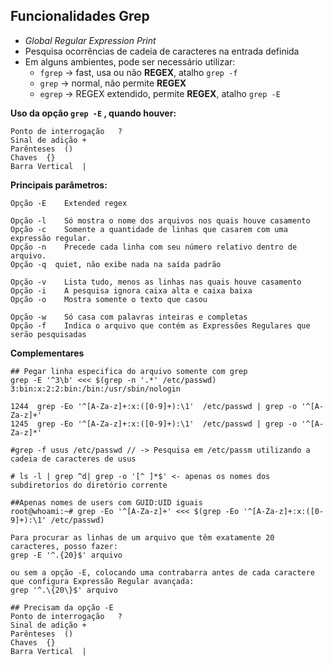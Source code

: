 ## Funcionalidades Grep

* *Global Regular Expression Print*
* Pesquisa ocorrências de cadeia de caracteres na entrada definida
* Em alguns ambientes, pode ser necessário utilizar:
   * `fgrep` -> fast, usa ou não **REGEX**, atalho `grep -f`
   * `grep`  -> normal, não permite **REGEX**
   * `egrep` -> REGEX extendido, permite **REGEX**, atalho `grep -E`

**Uso da opção `grep -E` , quando houver:**

```
Ponto de interrogação	?
Sinal de adição	+
Parênteses	()
Chaves	{}
Barra Vertical	|
``` 
**Principais parâmetros:**

```
Opção -E	Extended regex

Opção -l	Só mostra o nome dos arquivos nos quais houve casamento
Opção -c	Somente a quantidade de linhas que casarem com uma expressão regular.
Opção -n	Precede cada linha com seu número relativo dentro de arquivo.
Opção -q  quiet, não exibe nada na saída padrão

Opção -v	Lista tudo, menos as linhas nas quais houve casamento
Opção -i	A pesquisa ignora caixa alta e caixa baixa
Opção -o	Mostra somente o texto que casou

Opção -w	Só casa com palavras inteiras e completas
Opção -f	Indica o arquivo que contém as Expressões Regulares que serão pesquisadas

```

**Complementares**

```
## Pegar linha especifica do arquivo somente com grep
grep -E '^3\b' <<< $(grep -n '.*' /etc/passwd)
3:bin:x:2:2:bin:/bin:/usr/sbin/nologin

1244  grep -Eo '^[A-Za-z]+:x:([0-9]+):\1'  /etc/passwd | grep -o '^[A-Za-z]+'
1245  grep -Eo '^[A-Za-z]+:x:([0-9]+):\1'  /etc/passwd | grep -o '^[A-Za-z]*'

#grep -f usus /etc/passwd // -> Pesquisa em /etc/passm utilizando a cadeia de caracteres de usus

# ls -l | grep ^d| grep -o '[^ ]*$' <- apenas os nomes dos subdiretorios do diretório corrente

##Apenas nomes de users com GUID:UID iguais
root@whoami:~# grep -Eo '^[A-Za-z]+' <<< $(grep -Eo '^[A-Za-z]+:x:([0-9]+):\1' /etc/passwd)

Para procurar as linhas de um arquivo que têm exatamente 20 caracteres, posso fazer:
grep -E '^.{20}$' arquivo

ou sem a opção -E, colocando uma contrabarra antes de cada caractere que configura Expressão Regular avançada:
grep '^.\{20\}$' arquivo 

## Precisam da opção -E
Ponto de interrogação	?
Sinal de adição	+
Parênteses	()
Chaves	{}
Barra Vertical	|
```
